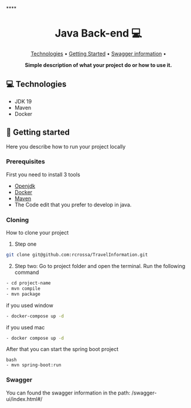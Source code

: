****<h1 align="center" style="font-weight: bold;">Java Back-end 💻</h1>

<p align="center">
 <a href="#tech">Technologies</a> • 
 <a href="#started">Getting Started</a> • 
  <a href="#swagger">Swagger information</a> •


<p align="center">
    <b>Simple description of what your project do or how to use it.</b>
</p>
<h2 id="tech">💻 Technologies</h2>

- JDK 19
- Maven
- Docker


<h2 id="started">🚀 Getting started</h2>

Here you describe how to run your project locally

<h3>Prerequisites</h3>

First you need to install 3 tools

- [Openjdk](https://openjdk.org/projects/jdk/19/)
- [Docker](https://www.docker.com/products/docker-desktop/)
- [Maven](https://maven.apache.org/download.cgi)
- The Code edit that you prefer to develop in java.

<h3>Cloning</h3>

How to clone your project

1) Step one
```bash
git clone git@github.com:rcrossa/TravelInformation.git
```
2) Step two: Go to project folder and open the terminal. Run the following command
```bash
- cd project-name
- mvn compile
- mvn package
```
if you used window
```bash
- docker-compose up -d
```
if you used mac
```bash
- docker compose up -d
```
After that you can start the spring boot project

```angular2html
bash
- mvn spring-boot:run
```


<h3 id="#swagger">Swagger</h3>

You can found the swagger information in the path: /swagger-ui/index.html#/